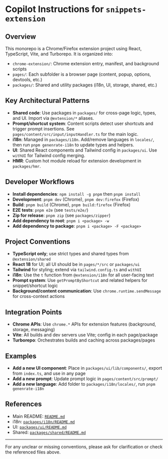 # Copilot Instructions for `snippets-extension`

## Overview
This monorepo is a Chrome/Firefox extension project using React, TypeScript, Vite, and Turborepo. It is organized into:
- `chrome-extension/`: Chrome extension entry, manifest, and background scripts
- `pages/`: Each subfolder is a browser page (content, popup, options, devtools, etc.)
- `packages/`: Shared and utility packages (i18n, UI, storage, shared, etc.)

## Key Architectural Patterns
- **Shared code**: Use packages in `packages/` for cross-page logic, types, and UI. Import via `@extension/*` aliases.
- **Prompt/shortcut system**: Content scripts detect user shortcuts and trigger prompt insertions. See `pages/content/src/input/inputHandler.ts` for the main logic.
- **i18n**: Managed in `packages/i18n`. Add/remove languages in `locales/`, then run `pnpm genenrate-i18n` to update types and helpers.
- **UI**: Shared React components and Tailwind config in `packages/ui`. Use `withUI` for Tailwind config merging.
- **HMR**: Custom hot module reload for extension development in `packages/hmr`.

## Developer Workflows
- **Install dependencies**: `npm install -g pnpm` then `pnpm install`
- **Development**: `pnpm dev` (Chrome), `pnpm dev:firefox` (Firefox)
- **Build**: `pnpm build` (Chrome), `pnpm build:firefox` (Firefox)
- **E2E tests**: `pnpm e2e` (see `tests/e2e/`)
- **Zip for release**: `pnpm zip` (see `packages/zipper`)
- **Add dependency to root**: `pnpm i <package> -w`
- **Add dependency to package**: `pnpm i <package> -F <package>`

## Project Conventions
- **TypeScript only**; use strict types and shared types from `@extension/shared`
- **React 18** for UI; all UI should be in `pages/*/src` or `packages/ui`
- **Tailwind** for styling; extend via `tailwind.config.ts` and `withUI`
- **i18n**: Use the `t` function from `@extension/i18n` for all user-facing text
- **Prompt system**: Use `getPromptByShortcut` and related helpers for snippet/shortcut logic
- **Background/content communication**: Use `chrome.runtime.sendMessage` for cross-context actions

## Integration Points
- **Chrome APIs**: Use `chrome.*` APIs for extension features (background, storage, messaging)
- **Vite**: All builds and dev servers use Vite; config in each page/package
- **Turborepo**: Orchestrates builds and caching across packages/pages

## Examples
- **Add a new UI component**: Place in `packages/ui/lib/components/`, export from `index.ts`, and use in any page
- **Add a new prompt**: Update prompt logic in `pages/content/src/prompt/`
- **Add a new language**: Add folder to `packages/i18n/locales/`, run `pnpm genenrate-i18n`

## References
- Main README: [`README.md`](../../README.md)
- i18n: [`packages/i18n/README.md`](../packages/i18n/README.md)
- UI: [`packages/ui/README.md`](../packages/ui/README.md)
- Shared: [`packages/shared/README.md`](../packages/shared/README.md)

---
For any unclear or missing conventions, please ask for clarification or check the referenced files above.
